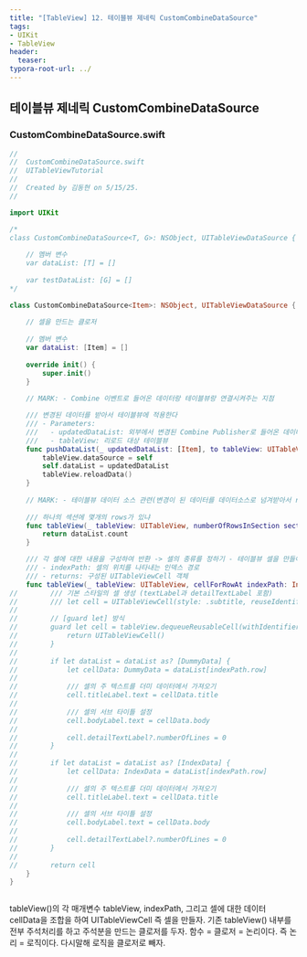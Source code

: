 ```yaml
---
title: "[TableView] 12. 테이블뷰 제네릭 CustomCombineDataSource"
tags: 
- UIKit
- TableView
header: 
  teaser: 
typora-root-url: ../
---
```


<!-- <img src="/assets/img/2025-05-08-[UIKit]-tableView2/1.png" alt="1" width="50%"> -->

<!-- <img src="{{ '/assets/img/2025-05-08-[UIKit]-tableView2/1.png' | relative_url }}" alt="이미지" width="30%"> -->

## 테이블뷰 제네릭 CustomCombineDataSource

### CustomCombineDataSource.swift

 ```swift
 //
 //  CustomCombineDataSource.swift
 //  UITableViewTutorial
 //
 //  Created by 김동현 on 5/15/25.
 //
 
 import UIKit
 
 /*
 class CustomCombineDataSource<T, G>: NSObject, UITableViewDataSource {
     
     // 멤버 변수
     var dataList: [T] = []
     
     var testDataList: [G] = []
 */
 
 class CustomCombineDataSource<Item>: NSObject, UITableViewDataSource {
     
     // 셀을 만드는 클로저
     
     // 멤버 변수
     var dataList: [Item] = []
     
     override init() {
         super.init()
     }
     
     // MARK: - Combine 이벤트로 들어온 데이터랑 테이블뷰랑 연결시켜주는 지점
 
     /// 변경된 데이터를 받아서 테이블뷰에 적용한다
     /// - Parameters:
     ///   - updatedDataList: 외부에서 변경된 Combine Publisher로 들어온 데이터를 내 DataSource가 가진 data로 변경하기 위한 매개변수
     ///   - tableView: 리로드 대상 테이블뷰
     func pushDataList(_ updatedDataList: [Item], to tableView: UITableView) {
         tableView.dataSource = self
         self.dataList = updatedDataList
         tableView.reloadData()
     }
     
     // MARK: - 테이블뷰 데이터 소스 관련(변경이 된 데이터를 데이터소스로 넘겨받아서 reloadData를 하는 목적 
     
     /// 하나의 섹션에 몇개의 rows가 있냐
     func tableView(_ tableView: UITableView, numberOfRowsInSection section: Int) -> Int {
         return dataList.count
     }
 
     /// 각 셀에 대한 내용을 구성하여 반환 -> 셀의 종류를 정하기 - 테이블뷰 셀을 만들어서 반환해라
     /// - indexPath: 셀의 위치를 나타내는 인덱스 경로
     /// - returns: 구성된 UITableViewCell 객체
     func tableView(_ tableView: UITableView, cellForRowAt indexPath: IndexPath) -> UITableViewCell {
 //        /// 기본 스타일의 셀 생성 (textLabel과 detailTextLabel 포함)
 //        /// let cell = UITableViewCell(style: .subtitle, reuseIdentifier: "MyCell")
 //
 //        // [guard let] 방식
 //        guard let cell = tableView.dequeueReusableCell(withIdentifier: CodeCell.reuseIdentifier, for: indexPath) as? CodeCell else {
 //            return UITableViewCell()
 //        }
 //        
 //        if let dataList = dataList as? [DummyData] {
 //            let cellData: DummyData = dataList[indexPath.row]
 //
 //            /// 셀의 주 텍스트를 더미 데이터에서 가져오기
 //            cell.titleLabel.text = cellData.title
 //
 //            /// 셀의 서브 타이틀 설정
 //            cell.bodyLabel.text = cellData.body
 //
 //            cell.detailTextLabel?.numberOfLines = 0
 //        }
 //        
 //        if let dataList = dataList as? [IndexData] {
 //            let cellData: IndexData = dataList[indexPath.row]
 //
 //            /// 셀의 주 텍스트를 더미 데이터에서 가져오기
 //            cell.titleLabel.text = cellData.title
 //
 //            /// 셀의 서브 타이틀 설정
 //            cell.bodyLabel.text = cellData.body
 //
 //            cell.detailTextLabel?.numberOfLines = 0
 //        }
 //        
 //        return cell
     }
 }
 
 
 
 ```

tableView()의 각 매개변수 tableView, indexPath, 그리고 셀에 대한 데이터 cellData을 조합을 하여 UITableViewCell 즉 셀을 만들자. 기존 tableView() 내부를 전부 주석처리를 하고 주석분을 만드는 클로저를 두자. 함수 = 클로저 = 논리이다.  즉 논리 = 로직이다. 다시말해 로직을 클로저로 빼자.

